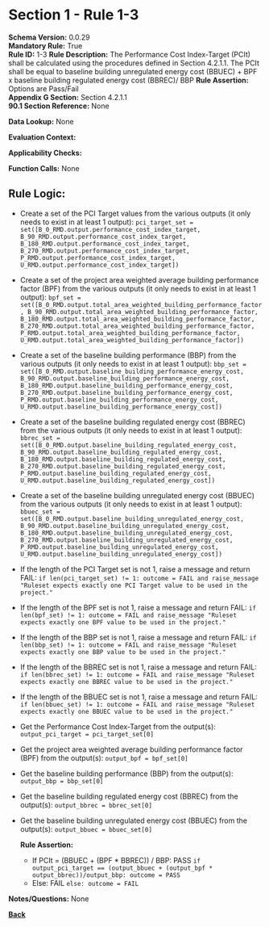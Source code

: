 # Section 1 - Rule 1-3
**Schema Version:** 0.0.29  
**Mandatory Rule:** True  
**Rule ID:** 1-3
**Rule Description:** The Performance Cost Index-Target (PCIt) shall be calculated using the procedures defined in Section 4.2.1.1. The PCIt shall be equal to baseline building unregulated energy cost (BBUEC) + BPF x baseline building regulated energy cost (BBREC)/ BBP
**Rule Assertion:** Options are Pass/Fail   
**Appendix G Section:** Section 4.2.1.1  
**90.1 Section Reference:** None  

**Data Lookup:** None  

**Evaluation Context:** 

**Applicability Checks:** 

**Function Calls:** None

## Rule Logic:   

- Create a set of the PCI Target values from the various outputs (it only needs to exist in at least 1 output): `pci_target_set = set([B_0_RMD.output.performance_cost_index_target, B_90_RMD.output.performance_cost_index_target, B_180_RMD.output.performance_cost_index_target, B_270_RMD.output.performance_cost_index_target, P_RMD.output.performance_cost_index_target, U_RMD.output.performance_cost_index_target])`
- Create a set of the project area weighted average building performance factor (BPF) from the various outputs (it only needs to exist in at least 1 output): `bpf_set = set([B_0_RMD.output.total_area_weighted_building_performance_factor, B_90_RMD.output.total_area_weighted_building_performance_factor, B_180_RMD.output.total_area_weighted_building_performance_factor, B_270_RMD.output.total_area_weighted_building_performance_factor, P_RMD.output.total_area_weighted_building_performance_factor, U_RMD.output.total_area_weighted_building_performance_factor])`
- Create a set of the baseline building performance (BBP) from the various outputs (it only needs to exist in at least 1 output): `bbp_set = set([B_0_RMD.output.baseline_building_performance_energy_cost, B_90_RMD.output.baseline_building_performance_energy_cost, B_180_RMD.output.baseline_building_performance_energy_cost, B_270_RMD.output.baseline_building_performance_energy_cost, P_RMD.output.baseline_building_performance_energy_cost, U_RMD.output.baseline_building_performance_energy_cost])`
- Create a set of the baseline building regulated energy cost (BBREC) from the various outputs (it only needs to exist in at least 1 output): `bbrec_set = set([B_0_RMD.output.baseline_building_regulated_energy_cost, B_90_RMD.output.baseline_building_regulated_energy_cost, B_180_RMD.output.baseline_building_regulated_energy_cost, B_270_RMD.output.baseline_building_regulated_energy_cost, P_RMD.output.baseline_building_regulated_energy_cost, U_RMD.output.baseline_building_regulated_energy_cost])`
- Create a set of the baseline building unregulated energy cost (BBUEC) from the various outputs (it only needs to exist in at least 1 output): `bbuec_set = set([B_0_RMD.output.baseline_building_unregulated_energy_cost, B_90_RMD.output.baseline_building_unregulated_energy_cost, B_180_RMD.output.baseline_building_unregulated_energy_cost, B_270_RMD.output.baseline_building_unregulated_energy_cost, P_RMD.output.baseline_building_unregulated_energy_cost, U_RMD.output.baseline_building_unregulated_energy_cost])`
- If the length of the PCI Target set is not 1, raise a message and return FAIL: `if len(pci_target_set) != 1: outcome = FAIL and raise_message "Ruleset expects exactly one PCI Target value to be used in the project."`
- If the length of the BPF set is not 1, raise a message and return FAIL: `if len(bpf_set) != 1: outcome = FAIL and raise_message "Ruleset expects exactly one BPF value to be used in the project."`
- If the length of the BBP set is not 1, raise a message and return FAIL: `if len(bbp_set) != 1: outcome = FAIL and raise_message "Ruleset expects exactly one BBP value to be used in the project."`
- If the length of the BBREC set is not 1, raise a message and return FAIL: `if len(bbrec_set) != 1: outcome = FAIL and raise_message "Ruleset expects exactly one BBREC value to be used in the project."`
- If the length of the BBUEC set is not 1, raise a message and return FAIL: `if len(bbuec_set) != 1: outcome = FAIL and raise_message "Ruleset expects exactly one BBUEC value to be used in the project."`

- Get the Performance Cost Index-Target from the output(s): `output_pci_target = pci_target_set[0]`
- Get the project area weighted average building performance factor (BPF) from the output(s): `output_bpf = bpf_set[0]`
- Get the baseline building performance (BBP) from the output(s): `output_bbp = bbp_set[0]`
- Get the baseline building regulated energy cost (BBREC) from the output(s): `output_bbrec = bbrec_set[0]`
- Get the baseline building unregulated energy cost (BBUEC) from the output(s): `output_bbuec = bbuec_set[0]`

  **Rule Assertion:** 
  - If PCIt = (BBUEC + (BPF * BBREC)) / BBP: PASS `if output_pci_target == (output_bbuec + (output_bpf * output_bbrec))/output_bbp: outcome = PASS`
  - Else: FAIL `else: outcome = FAIL`

**Notes/Questions:** None


**[Back](../_toc.md)**
